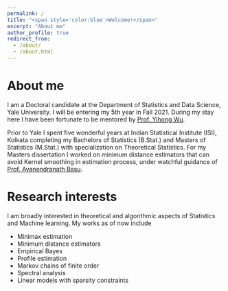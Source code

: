 ```yaml
---
permalink: /
title: "<span style='color:blue'>Welcome!</span>"
excerpt: "About me"
author_profile: true
redirect_from: 
  - /about/
  - /about.html
---
```


About me
=========

I am a Doctoral candidate at the Department of Statistics and Data Science, Yale University. I will be entering my 5th year in Fall 2021. During my stay here I have been fortunate to be mentored by [Prof. Yihong Wu](http://www.stat.yale.edu/~yw562/). 

Prior to Yale I spent five wonderful years at Indian Statistical Institute (ISI), Kolkata completing my Bachelors of Statistics (B.Stat.) and Masters of Statistics (M.Stat.) with specialization on Theoretical Statistics. For my Masters dissertation I worked on minimum distance estimators that can avoid Kernel smoothing in estimation process, under watchful guidance of [Prof. Ayanendranath Basu](https://www.isical.ac.in/~ayanbasu/).

Research interests
==================
I am broadly interested in theoretical and algorithmic aspects of Statistics and Machine learning. My works as of now include
* Minimax estimation
* Minimum distance estimators
* Empirical Bayes
* Profile estimation
* Markov chains of finite order
* Spectral analysis
* Linear models with sparsity constraints

